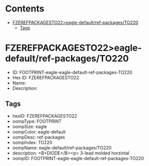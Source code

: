 



Contents
========

* [FZEREFPACKAGESTO22>eagle-default/ref-packages/TO220](#fzerefpackagesto22eagle-defaultref-packagesto220)
	* [Tags](#tags)

# FZEREFPACKAGESTO22>eagle-default/ref-packages/TO220

- ID: FOOTPRINT-eagle-eagle-default-ref-packages-TO220
- Hex ID: FZEREFPACKAGESTO22
- Name: 
- Description: 

## Tags

- hexID: FZEREFPACKAGESTO22
- oompType: FOOTPRINT
- oompSize: eagle
- oompColor: eagle-default
- oompDesc: ref-packages
- oompIndex: TO220
- oompName: eagle-default/ref-packages/TO220
- description: &lt;B&gt;DIODE&lt;/B&gt;&lt;p&gt;&#xD;
3-lead molded horzintal
- oompID: FOOTPRINT-eagle-eagle-default-ref-packages-TO220
